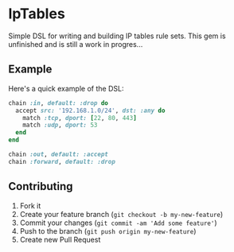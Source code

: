 # IpTables

Simple DSL for writing and building IP tables rule sets. This gem is unfinished and is still a work in progres...

## Example

Here's a quick example of the DSL:

```ruby
chain :in, default: :drop do
  accept src: '192.168.1.0/24', dst: :any do
    match :tcp, dport: [22, 80, 443]
    match :udp, dport: 53
  end
end

chain :out, default: :accept
chain :forward, default: :drop
```

## Contributing

1. Fork it
2. Create your feature branch (`git checkout -b my-new-feature`)
3. Commit your changes (`git commit -am 'Add some feature'`)
4. Push to the branch (`git push origin my-new-feature`)
5. Create new Pull Request
